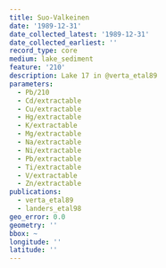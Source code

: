 ```yaml
---
title: Suo-Valkeinen
date: '1989-12-31'
date_collected_latest: '1989-12-31'
date_collected_earliest: ''
record_type: core
medium: lake_sediment
feature: '210'
description: Lake 17 in @verta_etal89
parameters:
  - Pb/210
  - Cd/extractable
  - Cu/extractable
  - Hg/extractable
  - K/extractable
  - Mg/extractable
  - Na/extractable
  - Ni/extractable
  - Pb/extractable
  - Ti/extractable
  - V/extractable
  - Zn/extractable
publications:
  - verta_etal89
  - landers_etal98
geo_error: 0.0
geometry: ''
bbox: ~
longitude: ''
latitude: ''
---
```

